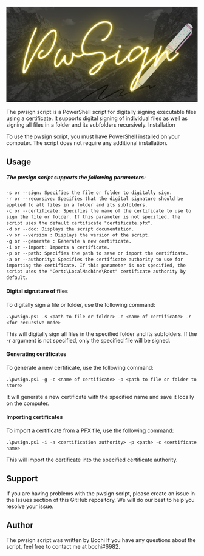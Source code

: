 ![](./.github/images/banner.png)

The pwsign script is a PowerShell script for digitally signing executable files using a certificate. It supports digital signing of individual files as well as signing all files in a folder and its subfolders recursively. Installation

To use the pwsign script, you must have PowerShell installed on your computer. The script does not require any additional installation.

## Usage

##### The pwsign script supports the following parameters:

    -s or --sign: Specifies the file or folder to digitally sign.
    -r or --recursive: Specifies that the digital signature should be applied to all files in a folder and its subfolders.
    -c or --certificate: Specifies the name of the certificate to use to sign the file or folder. If this parameter is not specified, the script uses the default certificate "certificate.pfx".
    -d or --doc: Displays the script documentation.
    -v or --version : Displays the version of the script.
    -g or --generate : Generate a new certificate.
    -i or --import: Imports a certificate.
    -p or --path: Specifies the path to save or import the certificate.
    -a or --authority: Specifies the certificate authority to use for importing the certificate. If this parameter is not specified, the script uses the "Cert:\LocalMachine\Root" certificate authority by default.



#### Digital signature of files

To digitally sign a file or folder, use the following command:
```
.\pwsign.ps1 -s <path to file or folder> -c <name of certificate> -r <for recursive mode>
```
This will digitally sign all files in the specified folder and its subfolders. If the -r argument is not specified, only the specified file will be signed.


#### Generating certificates

To generate a new certificate, use the following command:
```
.\pwsign.ps1 -g -c <name of certificate> -p <path to file or folder to store> 
```
It will generate a new certificate with the specified name and save it locally on the computer.


#### Importing certificates

To import a certificate from a PFX file, use the following command:
```
.\pwsign.ps1 -i -a <certification authority> -p <path> -c <certificate name>
```
This will import the certificate into the specified certificate authority.


## Support

If you are having problems with the pwsign script, please create an issue in the Issues section of this GitHub repository. We will do our best to help you resolve your issue.

## Author

The pwsign script was written by Bochi If you have any questions about the script, feel free to contact me at bochi#6982.
